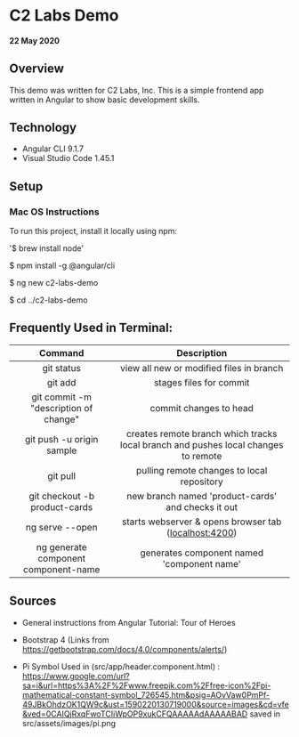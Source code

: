 # C2 Labs Demo
#### 22 May 2020

## Overview
This demo was written for C2 Labs, Inc.  This is a simple frontend app written in Angular to show basic development skills.  

## Technology
- Angular CLI 9.1.7
- Visual Studio Code 1.45.1

## Setup
### Mac OS Instructions

To run this project, install it locally using npm:

'$ brew install node'

$ npm install -g @angular/cli

$ ng new c2-labs-demo

$ cd ../c2-labs-demo


## Frequently Used in Terminal:
| Command | Description |
| :----------: | :---------: |
| git status | view all new or modified files in branch |
| git add | stages files for commit  |
| git commit -m "description of change" | commit changes to head |  
| git push -u origin sample | creates remote branch which tracks local branch and pushes local changes to remote |
| git pull | pulling remote changes to local repository |
| git checkout -b product-cards | new branch named 'product-cards' and checks it out |
| ng serve --open | starts webserver & opens browser tab (<localhost:4200>) |
| ng generate component component-name | generates component named 'component name' |




## Sources
- General instructions from Angular Tutorial: Tour of Heroes
- Bootstrap 4 (Links from <https://getbootstrap.com/docs/4.0/components/alerts/>)

- Pi Symbol Used in (src/app/header.component.html) : <https://www.google.com/url?sa=i&url=https%3A%2F%2Fwww.freepik.com%2Ffree-icon%2Fpi-mathematical-constant-symbol_726545.htm&psig=AOvVaw0PmPf-49JBkOhdzOK1QW9c&ust=1590220130719000&source=images&cd=vfe&ved=0CAIQjRxqFwoTCIiWpOP9xukCFQAAAAAdAAAAABAD>  saved in src/assets/images/pi.png
